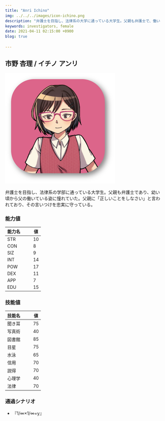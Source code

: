 ```yaml
---
title: "Anri Ichino"
img: ../../../images/icon-ichino.png
description: "弁護士を目指し、法律系の大学に通っている大学生。父親も弁護士で、働いている姿に憧れていた。"
keywords: investigators, female
date: 2021-04-11 02:15:00 +0900
blog: true

---
```


## 市野 杏理 / イチノ アンリ

![icon](../../../images/icon-ichino.png)

弁護士を目指し、法律系の学部に通っている大学生。父親も弁護士であり、幼い頃から父の働いている姿に憧れていた。父親に「正しいことをしなさい」と言われており、その言いつけを忠実に守っている。

### 能力値
|能力名  |　　値|
|--------|------|
|STR     |　　10|
|CON     |　　8 |
|SIZ     |　　9 |
|INT     |　　14|
|POW     |　　17|
|DEX     |　　11|
|APP     |　　7 |
|EDU     |　　15|

### 技能値
|技能名              |　　値|
|:-------------------|------|
|聞き耳              |　　75|
|写真術              |　　40|
|図書館              |　　85|
|目星                |　　75|
|水泳                |　　65|
|信用                |　　70|
|説得                |　　70|
|心理学              |　　40|
|法律                |　　70|

### 通過シナリオ
- 『1/∞×1/∞=y』